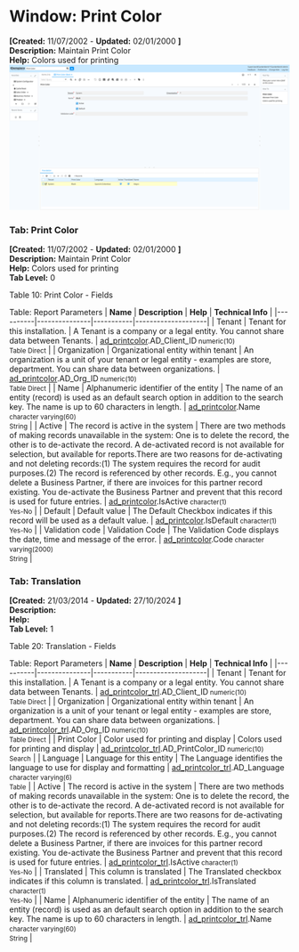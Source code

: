 # Window: Print Color

**[Created:** 11/07/2002 - **Updated:** 02/01/2000 **]**  
**Description:** Maintain Print Color  
**Help:** Colors used for printing  
![](/img/docs/manual/PrintColor-Window_iDempiere_v12.0.0.png)

### Tab: Print Color

**[Created:** 11/07/2002 - **Updated:** 02/01/2000 **]**   
**Description:** Maintain Print Color  
**Help:** Colors used for printing  
**Tab Level:** 0

Table 10: Print Color - Fields 

Table: Report Parameters
| **Name** | **Description** | **Help** | **Technical Info** |
|----------|---------------|-----------|--------------------|
| Tenant | Tenant for this installation. | A Tenant is a company or a legal entity. You cannot share data between Tenants. | [ad_printcolor](https://idempiere-schemaspy.muriloht.com/adempiere/tables/ad_printcolor.html).AD_Client_ID<small> numeric(10) <br/> Table Direct</small> | 
| Organization | Organizational entity within tenant | An organization is a unit of your tenant or legal entity - examples are store, department. You can share data between organizations. | [ad_printcolor](https://idempiere-schemaspy.muriloht.com/adempiere/tables/ad_printcolor.html).AD_Org_ID<small> numeric(10) <br/> Table Direct</small> | 
| Name | Alphanumeric identifier of the entity | The name of an entity (record) is used as an default search option in addition to the search key. The name is up to 60 characters in length. | [ad_printcolor](https://idempiere-schemaspy.muriloht.com/adempiere/tables/ad_printcolor.html).Name<small> character varying(60) <br/> String</small> | 
| Active | The record is active in the system | There are two methods of making records unavailable in the system: One is to delete the record, the other is to de-activate the record. A de-activated record is not available for selection, but available for reports.There are two reasons for de-activating and not deleting records:(1) The system requires the record for audit purposes.(2) The record is referenced by other records. E.g., you cannot delete a Business Partner, if there are invoices for this partner record existing. You de-activate the Business Partner and prevent that this record is used for future entries. | [ad_printcolor](https://idempiere-schemaspy.muriloht.com/adempiere/tables/ad_printcolor.html).IsActive<small> character(1) <br/> Yes-No</small> | 
| Default | Default value | The Default Checkbox indicates if this record will be used as a default value. | [ad_printcolor](https://idempiere-schemaspy.muriloht.com/adempiere/tables/ad_printcolor.html).IsDefault<small> character(1) <br/> Yes-No</small> | 
| Validation code | Validation Code | The Validation Code displays the date, time and message of the error. | [ad_printcolor](https://idempiere-schemaspy.muriloht.com/adempiere/tables/ad_printcolor.html).Code<small> character varying(2000) <br/> String</small> | 


### Tab: Translation

**[Created:** 21/03/2014 - **Updated:** 27/10/2024 **]**   
**Description:**   
**Help:**   
**Tab Level:** 1

Table 20: Translation - Fields 

Table: Report Parameters
| **Name** | **Description** | **Help** | **Technical Info** |
|----------|---------------|-----------|--------------------|
| Tenant | Tenant for this installation. | A Tenant is a company or a legal entity. You cannot share data between Tenants. | [ad_printcolor_trl](https://idempiere-schemaspy.muriloht.com/adempiere/tables/ad_printcolor_trl.html).AD_Client_ID<small> numeric(10) <br/> Table Direct</small> | 
| Organization | Organizational entity within tenant | An organization is a unit of your tenant or legal entity - examples are store, department. You can share data between organizations. | [ad_printcolor_trl](https://idempiere-schemaspy.muriloht.com/adempiere/tables/ad_printcolor_trl.html).AD_Org_ID<small> numeric(10) <br/> Table Direct</small> | 
| Print Color | Color used for printing and display | Colors used for printing and display | [ad_printcolor_trl](https://idempiere-schemaspy.muriloht.com/adempiere/tables/ad_printcolor_trl.html).AD_PrintColor_ID<small> numeric(10) <br/> Search</small> | 
| Language | Language for this entity | The Language identifies the language to use for display and formatting | [ad_printcolor_trl](https://idempiere-schemaspy.muriloht.com/adempiere/tables/ad_printcolor_trl.html).AD_Language<small> character varying(6) <br/> Table</small> | 
| Active | The record is active in the system | There are two methods of making records unavailable in the system: One is to delete the record, the other is to de-activate the record. A de-activated record is not available for selection, but available for reports.There are two reasons for de-activating and not deleting records:(1) The system requires the record for audit purposes.(2) The record is referenced by other records. E.g., you cannot delete a Business Partner, if there are invoices for this partner record existing. You de-activate the Business Partner and prevent that this record is used for future entries. | [ad_printcolor_trl](https://idempiere-schemaspy.muriloht.com/adempiere/tables/ad_printcolor_trl.html).IsActive<small> character(1) <br/> Yes-No</small> | 
| Translated | This column is translated | The Translated checkbox indicates if this column is translated. | [ad_printcolor_trl](https://idempiere-schemaspy.muriloht.com/adempiere/tables/ad_printcolor_trl.html).IsTranslated<small> character(1) <br/> Yes-No</small> | 
| Name | Alphanumeric identifier of the entity | The name of an entity (record) is used as an default search option in addition to the search key. The name is up to 60 characters in length. | [ad_printcolor_trl](https://idempiere-schemaspy.muriloht.com/adempiere/tables/ad_printcolor_trl.html).Name<small> character varying(60) <br/> String</small> | 


